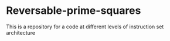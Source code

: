 # Reversable-prime-squares
This is a repository for a code at different levels of instruction set architecture 
